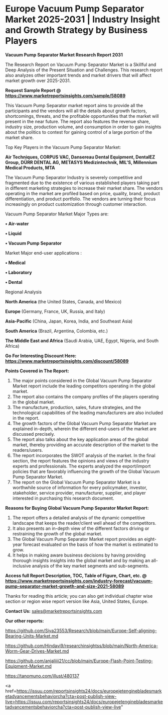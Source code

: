  # Europe Vacuum Pump Separator Market 2025-2031 | Industry Insight and Growth Strategy by Business Players

<strong>Vacuum Pump Separator Market Research Report 2031</strong>

The Research Report on Vacuum Pump Separator Market is a Skillful and Deep Analysis of the Present Situation and Challenges. This research report also analyzes other important trends and market drivers that will affect market growth over 2025-2031.

<strong>Request Sample Report @ <a href=https://www.marketreportsinsights.com/sample/58089>https://www.marketreportsinsights.com/sample/58089</a></strong>

This Vacuum Pump Separator market report aims to provide all the participants and the vendors will all the details about growth factors, shortcomings, threats, and the profitable opportunities that the market will present in the near future. The report also features the revenue share, industry size, production volume, and consumption in order to gain insights about the politics to contest for gaining control of a large portion of the market share.

Top Key Players in the Vacuum Pump Separator Market:

<strong>Air Techniques, CORPUS VAC, Dansereau Dental Equipment, DentalEZ Group, DÜRR DENTAL AG, METASYS Medizintechnik, MIL&#39;S, Millennium Medical Products, MTA</strong>

The Vacuum Pump Separator Industry is severely competitive and fragmented due to the existence of various established players taking part in different marketing strategies to increase their market share. The vendors operating in the market are profiled based on price, quality, brand, product differentiation, and product portfolio. The vendors are turning their focus increasingly on product customization through customer interaction.

Vacuum Pump Separator Market Major Types are:

<strong>• Air-water

• Liquid 

• Vacuum Pump Separator</strong>

Market Major end-user applications :

<strong>• Medical

• Laboratory

• Dental</strong>

Regional Analysis

</u><strong><b>North America</b></strong> (the United States, Canada, and Mexico)

<strong><b>Europe </b></strong>(Germany, France, UK, Russia, and Italy)

<strong><b>Asia-Pacific</b></strong> (China, Japan, Korea, India, and Southeast Asia)

<strong><b>South America</b></strong> (Brazil, Argentina, Colombia, etc.)

<strong><b>The Middle East and Africa</b></strong> (Saudi Arabia, UAE, Egypt, Nigeria, and South Africa)

<strong>Go For Interesting Discount Here: <a href=https://www.marketreportsinsights.com/discount/58089>https://www.marketreportsinsights.com/discount/58089</a></strong>

<strong>Points Covered in The Report:</strong>
<ol>
  <li>The major points considered in the Global Vacuum Pump Separator Market report include the leading competitors operating in the global market.</li>
  <li>The report also contains the company profiles of the players operating in the global market.</li>
  <li>The manufacture, production, sales, future strategies, and the technological capabilities of the leading manufacturers are also included in the report.</li>
  <li>The growth factors of the Global Vacuum Pump Separator Market are explained in-depth, wherein the different end-users of the market are discussed precisely.</li>
  <li>The report also talks about the key application areas of the global market, thereby providing an accurate description of the market to the readers/users.</li>
  <li>The report incorporates the SWOT analysis of the market. In the final section, the report features the opinions and views of the industry experts and professionals. The experts analyzed the export/import policies that are favorably influencing the growth of the Global Vacuum Pump Separator Market.</li>
  <li>The report on the Global Vacuum Pump Separator Market is a worthwhile source of information for every policymaker, investor, stakeholder, service provider, manufacturer, supplier, and player interested in purchasing this research document.</li>
</ol>
<strong>Reasons for Buying Global Vacuum Pump Separator Market Report:</strong>

<ol>
  <li>The report offers a detailed analysis of the dynamic competitive landscape that keeps the reader/client well ahead of the competitors.</li>
  <li>It also presents an in-depth view of the different factors driving or restraining the growth of the global market.</li>
  <li>The Global Vacuum Pump Separator Market report provides an eight-year forecast evaluated on the basis of how the market is estimated to grow.</li>
  <li>It helps in making aware business decisions by having providing thorough insights insights into the global market and by making an all-inclusive analysis of the key market segments and sub-segments.</li>
</ol>
<strong>Access full Report Description, TOC, Table of Figure, Chart, etc. @ <a href=https://www.marketreportsinsights.com/industry-forecast/vacuum-pump-separator-market-growth-and-size-2021-58089>https://www.marketreportsinsights.com/industry-forecast/vacuum-pump-separator-market-growth-and-size-2021-58089</a></strong>


Thanks for reading this article; you can also get individual chapter wise section or region wise report version like Asia, United States, Europe.

<strong>Contact Us:</strong>
sales@marketreportsinsights.com

<strong>Our other reports:</strong>

<a href=https://github.com/Siya23553/Research/blob/main/Europe-Self-aligning-Bearing-Units-Market.md>https://github.com/Siya23553/Research/blob/main/Europe-Self-aligning-Bearing-Units-Market.md</a>

<a href=https://github.com/Hindavi9/researchinsightss/blob/main/North-America-Worm-Gear-Drives-Market.md>https://github.com/Hindavi9/researchinsightss/blob/main/North-America-Worm-Gear-Drives-Market.md</a>

<a href=https://github.com/anjaliiii21/cc/blob/main/Europe-Flash-Point-Testing-Equipment-Market.md>https://github.com/anjaliiii21/cc/blob/main/Europe-Flash-Point-Testing-Equipment-Market.md</a>

<a href=https://tanomuno.com/illust/480137>https://tanomuno.com/illust/480137</a>

<a href=https://issuu.com/reportsinsights24/docs/europejetenginebladesmarketadvancementsbehaviorcha?cta=post-publish-view-live>https://issuu.com/reportsinsights24/docs/europejetenginebladesmarketadvancementsbehaviorcha?cta=post-publish-view-live</a>"
